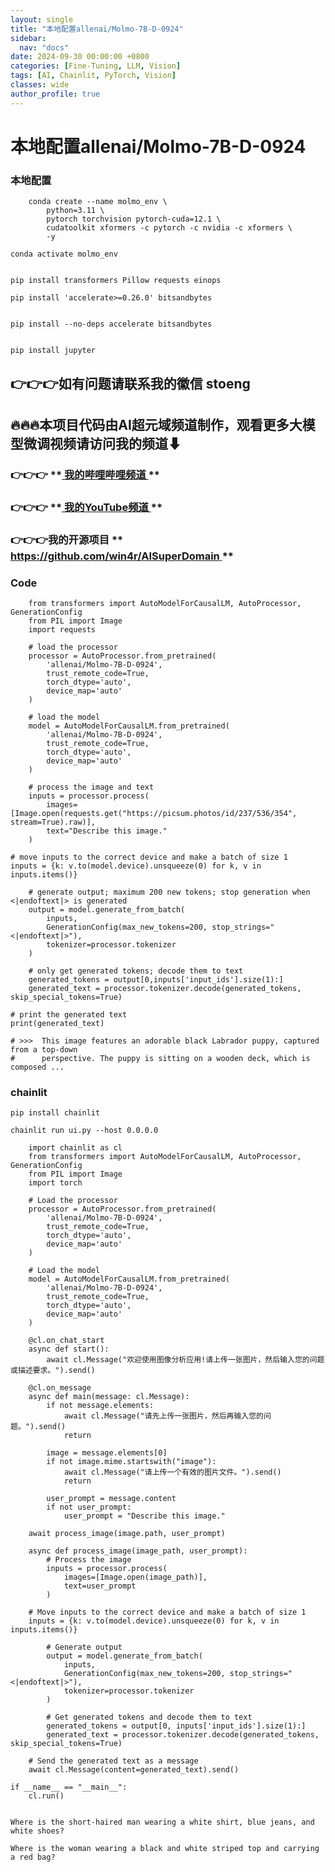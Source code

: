 ```yaml
---
layout: single
title: "本地配置allenai/Molmo-7B-D-0924"
sidebar:
  nav: "docs"
date: 2024-09-30 00:00:00 +0800
categories: [Fine-Tuning, LLM, Vision]
tags: [AI, Chainlit, PyTorch, Vision]
classes: wide
author_profile: true
---
```



#  本地配置allenai/Molmo-7B-D-0924 

###  本地配置 
    
    
```
    conda create --name molmo_env \
        python=3.11 \
        pytorch torchvision pytorch-cuda=12.1 \
        cudatoolkit xformers -c pytorch -c nvidia -c xformers \
        -y
```
    
    conda activate molmo_env
    
    
    pip install transformers Pillow requests einops
    
    pip install 'accelerate>=0.26.0' bitsandbytes
    
    
    pip install --no-deps accelerate bitsandbytes
    
    
    pip install jupyter
    

##  **👉👉👉如有问题请联系我的徽信 stoeng**

##  **🔥🔥🔥本项目代码由AI超元域频道制作，观看更多大模型微调视频请访问我的频道⬇**

###  **👉👉👉** **[ 我的哔哩哔哩频道 ](<https://space.bilibili.com/3493277319825652>) **

###  **👉👉👉** **[ 我的YouTube频道 ](<https://www.youtube.com/@AIsuperdomain>) **

###  **👉👉👉我的开源项目** **[ https://github.com/win4r/AISuperDomain ](<https://github.com/win4r/AISuperDomain>) **

###  Code 
    
    
```
    from transformers import AutoModelForCausalLM, AutoProcessor, GenerationConfig
    from PIL import Image
    import requests
```
    
```
    # load the processor
    processor = AutoProcessor.from_pretrained(
        'allenai/Molmo-7B-D-0924',
        trust_remote_code=True,
        torch_dtype='auto',
        device_map='auto'
    )
```
    
```
    # load the model
    model = AutoModelForCausalLM.from_pretrained(
        'allenai/Molmo-7B-D-0924',
        trust_remote_code=True,
        torch_dtype='auto',
        device_map='auto'
    )
```
    
```
    # process the image and text
    inputs = processor.process(
        images=[Image.open(requests.get("https://picsum.photos/id/237/536/354", stream=True).raw)],
        text="Describe this image."
    )
```
    
    # move inputs to the correct device and make a batch of size 1
    inputs = {k: v.to(model.device).unsqueeze(0) for k, v in inputs.items()}
    
```
    # generate output; maximum 200 new tokens; stop generation when <|endoftext|> is generated
    output = model.generate_from_batch(
        inputs,
        GenerationConfig(max_new_tokens=200, stop_strings="<|endoftext|>"),
        tokenizer=processor.tokenizer
    )
```
    
```
    # only get generated tokens; decode them to text
    generated_tokens = output[0,inputs['input_ids'].size(1):]
    generated_text = processor.tokenizer.decode(generated_tokens, skip_special_tokens=True)
```
    
    # print the generated text
    print(generated_text)
    
    # >>>  This image features an adorable black Labrador puppy, captured from a top-down
    #      perspective. The puppy is sitting on a wooden deck, which is composed ...
    

###  chainlit 
    
    
    pip install chainlit
    
    chainlit run ui.py --host 0.0.0.0
    
    
```
    import chainlit as cl
    from transformers import AutoModelForCausalLM, AutoProcessor, GenerationConfig
    from PIL import Image
    import torch
```
    
```
    # Load the processor
    processor = AutoProcessor.from_pretrained(
        'allenai/Molmo-7B-D-0924',
        trust_remote_code=True,
        torch_dtype='auto',
        device_map='auto'
    )
```
    
```
    # Load the model
    model = AutoModelForCausalLM.from_pretrained(
        'allenai/Molmo-7B-D-0924',
        trust_remote_code=True,
        torch_dtype='auto',
        device_map='auto'
    )
```
    
```
    @cl.on_chat_start
    async def start():
        await cl.Message("欢迎使用图像分析应用!请上传一张图片，然后输入您的问题或描述要求。").send()
```
    
```
    @cl.on_message
    async def main(message: cl.Message):
        if not message.elements:
            await cl.Message("请先上传一张图片，然后再输入您的问题。").send()
            return
```
    
```
        image = message.elements[0]
        if not image.mime.startswith("image"):
            await cl.Message("请上传一个有效的图片文件。").send()
            return
```
    
```
        user_prompt = message.content
        if not user_prompt:
            user_prompt = "Describe this image."
```
    
        await process_image(image.path, user_prompt)
    
```
    async def process_image(image_path, user_prompt):
        # Process the image
        inputs = processor.process(
            images=[Image.open(image_path)],
            text=user_prompt
        )
```
        
        # Move inputs to the correct device and make a batch of size 1
        inputs = {k: v.to(model.device).unsqueeze(0) for k, v in inputs.items()}
        
```
        # Generate output
        output = model.generate_from_batch(
            inputs,
            GenerationConfig(max_new_tokens=200, stop_strings="<|endoftext|>"),
            tokenizer=processor.tokenizer
        )
```
        
```
        # Get generated tokens and decode them to text
        generated_tokens = output[0, inputs['input_ids'].size(1):]
        generated_text = processor.tokenizer.decode(generated_tokens, skip_special_tokens=True)
```
        
        # Send the generated text as a message
        await cl.Message(content=generated_text).send()
    
    if __name__ == "__main__":
        cl.run()
    
    
    Where is the short-haired man wearing a white shirt, blue jeans, and white shoes?
    
    Where is the woman wearing a black and white striped top and carrying a red bag?
    
    
